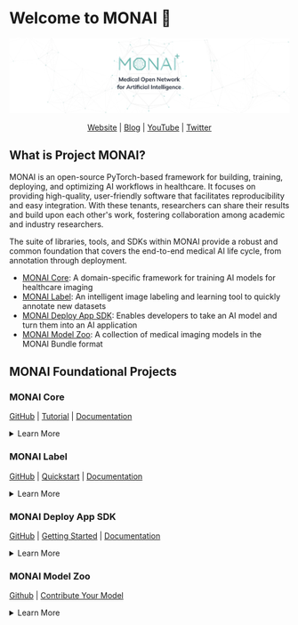 # Welcome to MONAI :wave:

![project monai](https://github.com/Project-MONAI/.github/blob/main/images/logo-banner.png)

<div align="center">
<a href="http://monai.io">Website</a> | <a href="https://monai.medium.com/">Blog</a> | <a href="https://www.youtube.com/c/Project-MONAI">YouTube</a> | <a href="https://twitter.com/ProjectMONAI">Twitter</a>
</div>

## What is Project MONAI?

MONAI is an open-source PyTorch-based framework for building, training, deploying, and optimizing AI workflows in healthcare. It focuses on providing high-quality, user-friendly software that facilitates reproducibility and easy integration. With these tenants, researchers can share their results and build upon each other's work, fostering collaboration among academic and industry researchers.

The suite of libraries, tools, and SDKs within MONAI provide a robust and common foundation that covers the end-to-end medical AI life cycle, from annotation through deployment.

- [MONAI Core](https://github.com/project-monai/monai): A domain-specific framework for training AI models for healthcare imaging
- [MONAI Label](https://github.com/project-monai/monailabel): An intelligent image labeling and learning tool to quickly annotate new datasets
- [MONAI Deploy App SDK](https://github.com/project-monai/monai-deploy-app-sdk): Enables developers to take an AI model and turn them into an AI application
- [MONAI Model Zoo](https://github.com/project-monai/model-zoo): A collection of medical imaging models in the MONAI Bundle format

## MONAI Foundational Projects

### MONAI Core

[GitHub](https://github.com/Project-MONAI/MONAI) | [Tutorial](https://github.com/Project-MONAI/tutorials) | [Documentation](https://docs.monai.io/en/stable/)

<details>
  <summary>Learn More</summary>

MONAI Core gives developers and researchers a PyTorch-driven library for deep learning tasks that includes domain-optimized capabilities they need for developing medical imaging training workflows. Performance features such as MONAI Core's AutoML, Smart Caching, GPU accelerated I/O, and image transforms reduce training from days to hours, and hours to minutes, helping users accelerate their AI training pipeline.

</details>

### MONAI Label

[GitHub](https://github.com/project-monai/monailabel) | [Quickstart](https://docs.monai.io/projects/label/en/latest/quickstart.html) | [Documentation](https://docs.monai.io/projects/label/en/latest/index.html)

<details>
  <summary>Learn More</summary>

MONAI Label is an intelligent image labeling and learning tool that uses AI assistance to reduce the time and effort of annotating new datasets. Utilizing user interactions, MONAI Label trains an AI model for a specific task and continuously learns and updates the model as it receives additional annotated images. 

MONAI Label has integrations for 3D Slicer, OHIF for Radiology and QuPath, and Digital Slide Archive for Pathology. Developers can also integrate MONAI Label into their custom viewer using server and client APIs, which are well abstracted and documented for seamless integration. 

</details>

### MONAI Deploy App SDK

[GitHub](https://github.com/Project-MONAI/monai-deploy-app-sdk) | [Getting Started](https://docs.monai.io/projects/monai-deploy-app-sdk/en/latest/getting_started/index.html) | [Documentation](https://docs.monai.io/projects/monai-deploy-app-sdk/en/latest/index.html)

<details>
  <summary>Learn More</summary>

MONAI Deploy aims to become the de-facto standard for developing packaging, testing, deploying, and running medical AI applications in clinical production. MONAI Deploy creates a set of intermediate steps where researchers and physicians can build confidence in the techniques and approaches used with AI. These steps provide an iterative workflow until the AI inference infrastructure is ready for clinical environments.

MONAI Deploy App SDK enables developers to take an AI model and turn them into AI applications. Available on GitHub, MONAI Deploy is also building open reference implementations of an inference orchestration engine, informatics gateway, and workflow manager to help drive clinical integration.

</details>

### MONAI Model Zoo

[Github](https://github.com/project-monai/model-zoo) | [Contribute Your Model](https://github.com/Project-MONAI/model-zoo/blob/dev/CONTRIBUTING.md)

<details>
  <summary>Learn More</summary>

The MONAI Model Zoo is a place for researchers and data scientists to use and share the latest and great models from the community. Utilizing the MONAI Bundle format makes it easy to quickly get started using any model with any MONAI Framework (Core, Label, or Deploy). Or, if you're interested in contributing your models, take a look at our contributing guidelines, which walks you through the process and requirements for submitting your model.

</details>
